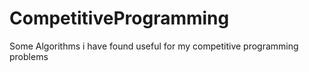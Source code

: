 # CompetitiveProgramming
Some Algorithms i have found useful for my competitive programming problems
